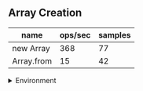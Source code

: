 ## Array Creation

|name|ops/sec|samples|
|-|-|-|
|new Array|368|77|
|Array.from|15|42|


<details>
<summary>Environment</summary>

* __Machine:__ linux x64 | 2 vCPUs | 6.8GB Mem
* __Run:__ Sat Oct 14 2023 01:32:17 GMT+0000 (Coordinated Universal Time)
</details>

<!--
{"environment":{"platform":"linux","arch":"x64","cpus":2,"totalMemory":6.759754180908203},"benchmarks":[{"name":"new Array","hz":368.17193074608286,"cycles":2,"stats":{"deviation":0.00016605014930895785,"mean":0.002716122323539298,"moe":0.00003708941464345726,"rme":1.3655281399523698,"sem":0.000018923170736457787,"variance":2.75726520855272e-8}},{"name":"Array.from","hz":15.332535613630672,"cycles":1,"stats":{"deviation":0.001414996450935774,"mean":0.06522078442857142,"moe":0.000427943837425167,"rme":0.6561464127955147,"sem":0.00021833869256386072,"variance":0.000002002214956160836}}]}-->
